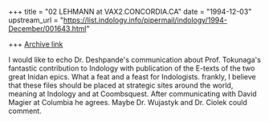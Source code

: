 +++
title = "02 LEHMANN at VAX2.CONCORDIA.CA"
date = "1994-12-03"
upstream_url = "https://list.indology.info/pipermail/indology/1994-December/001643.html"

+++
[Archive link](https://list.indology.info/pipermail/indology/1994-December/001643.html)

I would like to echo Dr. Deshpande's communication about Prof. Tokunaga's
fantastic contribution to Indology with publication of the E-texts of the two
great Inidan epics. What a feat and a feast for Indologists. frankly, I believe
that these files should be placed at strategic sites around the world, meaning
at Indology and at Coombsquest. After communicating with David Magier at
Columbia he agrees. Maybe Dr. Wujastyk and Dr. Ciolek could comment.





